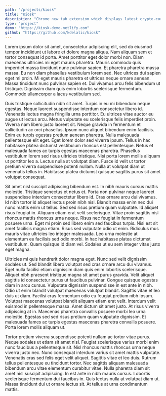 ```yaml
---
path: "/projects/kiosk"
title: "Kiosk"
description: "Chrome new tab extension which displays latest crypto-currency news"
type: "project"
demo: "https://kiosk-demo.netlify.com"
github: "https://github.com/kdelalic/kiosk"
---
```

Lorem ipsum dolor sit amet, consectetur adipiscing elit, sed do eiusmod tempor incididunt ut labore et dolore magna aliqua. Nam aliquam sem et tortor consequat id porta. Amet porttitor eget dolor morbi non. Diam maecenas ultricies mi eget mauris pharetra. Mauris commodo quis imperdiet massa tincidunt nunc pulvinar sapien. Et pharetra pharetra massa massa. Eu non diam phasellus vestibulum lorem sed. Nec ultrices dui sapien eget mi proin. Mi eget mauris pharetra et ultrices neque ornare aenean. Massa tincidunt nunc pulvinar sapien et. Dui vivamus arcu felis bibendum ut tristique. Dignissim diam quis enim lobortis scelerisque fermentum. Commodo ullamcorper a lacus vestibulum sed.

Duis tristique sollicitudin nibh sit amet. Turpis in eu mi bibendum neque egestas. Neque laoreet suspendisse interdum consectetur libero id. Venenatis lectus magna fringilla urna porttitor. Eu ultrices vitae auctor eu augue ut lectus arcu. Metus vulputate eu scelerisque felis imperdiet proin. Viverra nam libero justo laoreet sit. Neque gravida in fermentum et sollicitudin ac orci phasellus. Ipsum nunc aliquet bibendum enim facilisis. Enim eu turpis egestas pretium aenean pharetra. Nulla malesuada pellentesque elit eget. Eget lorem dolor sed viverra ipsum. Tellus in hac habitasse platea dictumst vestibulum rhoncus est pellentesque. Netus et malesuada fames ac turpis egestas maecenas pharetra. Phasellus vestibulum lorem sed risus ultricies tristique. Nisi porta lorem mollis aliquam ut porttitor leo a. Lectus nulla at volutpat diam. Fusce id velit ut tortor pretium viverra suspendisse potenti nullam. Nulla at volutpat diam ut venenatis tellus in. Habitasse platea dictumst quisque sagittis purus sit amet volutpat consequat.

Sit amet nisl suscipit adipiscing bibendum est. In nibh mauris cursus mattis molestie. Tristique senectus et netus et. Porta non pulvinar neque laoreet suspendisse interdum consectetur libero id. Cras ornare arcu dui vivamus. Id nibh tortor id aliquet lectus proin nibh nisl. Blandit massa enim nec dui nunc mattis enim ut tellus. Sed sed risus pretium quam vulputate. Id aliquet risus feugiat in. Aliquam etiam erat velit scelerisque. Vitae proin sagittis nisl rhoncus mattis rhoncus urna neque. Risus nec feugiat in fermentum posuere urna. Eget mi proin sed libero enim sed faucibus turpis. Nisi est sit amet facilisis magna etiam. Risus sed vulputate odio ut enim. Ridiculus mus mauris vitae ultricies leo integer malesuada. Leo urna molestie at elementum eu facilisis sed odio morbi. In hac habitasse platea dictumst vestibulum. Quam quisque id diam vel. Sodales ut eu sem integer vitae justo eget magna.

Ultricies mi quis hendrerit dolor magna eget. Nunc sed velit dignissim sodales ut. Sed blandit libero volutpat sed cras ornare arcu dui vivamus. Eget nulla facilisi etiam dignissim diam quis enim lobortis scelerisque. Aliquet nibh praesent tristique magna sit amet purus gravida. Velit aliquet sagittis id consectetur purus ut faucibus pulvinar. Congue quisque egestas diam in arcu cursus. Vulputate dignissim suspendisse in est ante in nibh. Odio ut enim blandit volutpat maecenas volutpat blandit. Sagittis vitae et leo duis ut diam. Facilisi cras fermentum odio eu feugiat pretium nibh ipsum. Volutpat maecenas volutpat blandit aliquam etiam erat velit. Interdum velit euismod in pellentesque massa. Amet dictum sit amet justo. At risus viverra adipiscing at in. Maecenas pharetra convallis posuere morbi leo urna molestie. Egestas sed sed risus pretium quam vulputate dignissim. Et malesuada fames ac turpis egestas maecenas pharetra convallis posuere. Porta lorem mollis aliquam ut.

Tortor pretium viverra suspendisse potenti nullam ac tortor vitae purus. Neque sodales ut etiam sit amet nisl. Feugiat scelerisque varius morbi enim nunc faucibus a pellentesque sit. Nisl rhoncus mattis rhoncus urna neque viverra justo nec. Nunc consequat interdum varius sit amet mattis vulputate. Venenatis cras sed felis eget velit aliquet. Sagittis vitae et leo duis. Rutrum tellus pellentesque eu tincidunt tortor. Nec sagittis aliquam malesuada bibendum arcu vitae elementum curabitur vitae. Nulla pharetra diam sit amet nisl suscipit adipiscing. In est ante in nibh mauris cursus. Lobortis scelerisque fermentum dui faucibus in. Quis lectus nulla at volutpat diam ut. Massa tincidunt dui ut ornare lectus sit. At tellus at urna condimentum mattis.